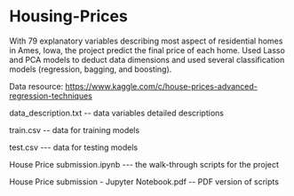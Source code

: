 # Housing-Prices
With 79 explanatory variables describing most aspect of residential homes in Ames, Iowa, the project predict the final price of each home. Used Lasso and PCA models to deduct data dimensions and used several classification models (regression, bagging, and boosting).

Data resource: https://www.kaggle.com/c/house-prices-advanced-regression-techniques

data_description.txt -- data variables detailed descriptions

train.csv -- data for training models

test.csv --- data for testing models

House Price submission.ipynb --- the walk-through scripts for the project

House Price submission - Jupyter Notebook.pdf -- PDF version of scripts

